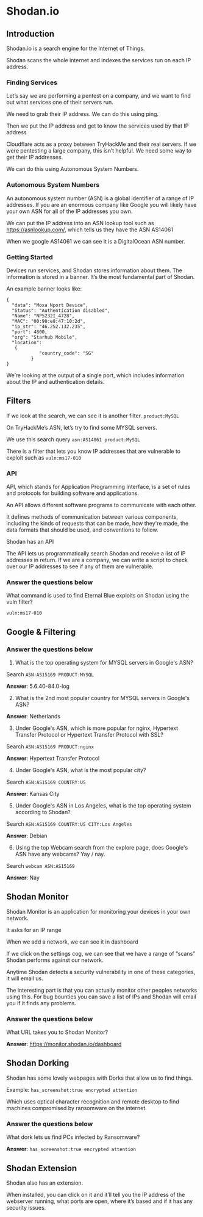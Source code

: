 # Shodan.io

## Introduction

Shodan.io is a search engine for the Internet of Things.

Shodan scans the whole internet and indexes the services run on each IP address.

### Finding Services

Let’s say we are performing a pentest on a company, and we want to find out what services one of their servers run.

We need to grab their IP address. We can do this using ping.

Then we put the IP address and get to know the services used by that IP address


Cloudflare acts as a proxy between TryHackMe and their real servers. If we were pentesting a large company, this isn’t helpful. We need some way to get their IP addresses.

We can do this using Autonomous System Numbers.

### Autonomous System Numbers

An autonomous system number (ASN) is a global identifier of a range of IP addresses. If you are an enormous company like Google you will likely have your own ASN for all of the IP addresses you own.

We can put the IP address into an ASN lookup tool such as https://asnlookup.com/, which tells us they have the ASN AS14061

When we google AS14061 we can see it is a DigitalOcean ASN number.

### Getting Started

Devices run services, and Shodan stores information about them. The information is stored in a banner. It’s the most fundamental part of Shodan.

An example banner looks like:

```
{
  "data": "Moxa Nport Device",
  "Status": "Authentication disabled",
  "Name": "NP5232I_4728",
  "MAC": "00:90:e8:47:10:2d",
  "ip_str": "46.252.132.235",
  "port": 4800,
  "org": "Starhub Mobile",
  "location":
   {
            "country_code": "SG"
         }
}
```

We’re looking at the output of a single port, which includes information about the IP and authentication details.

## Filters

If we look at the search, we can see it is another filter. `product:MySQL`

On TryHackMe’s ASN, let’s try to find some MYSQL servers.

We use this search query `asn:AS14061 product:MySQL`

There is a filter that lets you know IP addresses that are vulnerable to exploit  such as `vuln:ms17-010`

### API

API, which stands for Application Programming Interface, is a set of rules and protocols for building software and applications. 

An API allows different software programs to communicate with each other. 

It defines methods of communication between various components, including the kinds of requests that can be made, how they're made, the data formats that should be used, and conventions to follow.

Shodan has an API

The API lets us programmatically search Shodan and receive a list of IP addresses in return. If we are a company, we can write a script to check over our IP addresses to see if any of them are vulnerable.

### Answer the questions below

What command is used to find Eternal Blue exploits on Shodan using the vuln filter?

`vuln:ms17-010`

## Google & Filtering

### Answer the questions below

1. What is the top operating system for MYSQL servers in Google's ASN?

Search `ASN:AS15169 PRODUCT:MYSQL`

**Answer**: 5.6.40-84.0-log

2. What is the 2nd most popular country for MYSQL servers in Google's ASN?

**Answer**: Netherlands

3. Under Google's ASN, which is more popular for nginx, Hypertext Transfer Protocol or Hypertext Transfer Protocol with SSL?

Search `ASN:AS15169 PRODUCT:nginx`

**Answer**: Hypertext Transfer Protocol

4. Under Google's ASN, what is the most popular city?

Search `ASN:AS15169 COUNTRY:US`

**Answer**: Kansas City

5. Under Google's ASN in Los Angeles, what is the top operating system according to Shodan?

Search `ASN:AS15169 COUNTRY:US CITY:Los Angeles`

**Answer**: Debian

6. Using the top Webcam search from the explore page, does Google's ASN have any webcams? Yay / nay.

Search `webcam ASN:AS15169`

**Answer**: Nay

## Shodan Monitor

Shodan Monitor is an application for monitoring your devices in your own network.

It asks for an IP range

When we add a network, we can see it in dashboard

If we click on the settings cog, we can see that we have a range of “scans” Shodan performs against our network.

Anytime Shodan detects a security vulnerability in one of these categories, it will email us.

The interesting part is that you can actually monitor other peoples networks using this. For bug bounties you can save a list of IPs and Shodan will email you if it finds any problems.

### Answer the questions below

What URL takes you to Shodan Monitor?

**Answer**: https://monitor.shodan.io/dashboard

## Shodan Dorking
Shodan has some lovely webpages with Dorks that allow us to find things. 

Example: `has_screenshot:true encrypted attention`

Which uses optical character recognition and remote desktop to find machines compromised by ransomware on the internet. 

### Answer the questions below

What dork lets us find PCs infected by Ransomware?

**Answer**: `has_screenshot:true encrypted attention`

## Shodan Extension

Shodan also has an extension.

When installed, you can click on it and it’ll tell you the IP address of the webserver running, what ports are open, where it’s based and if it has any security issues.
